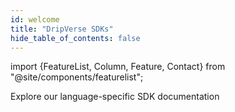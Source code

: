 ```yaml
---
id: welcome
title: "DripVerse SDKs"
hide_table_of_contents: false
---
```


import {FeatureList, Column, Feature, Contact} from "@site/components/featurelist";

Explore our language-specific SDK documentation

<FeatureList>
  <Column title="SDKs">
    <Feature url="/sdk/js/introduction" title="JavaScript SDK" subtitle="BUIDL in JavaScript" image="smartcontract-js.png" />
  </Column>
</FeatureList>

<Contact />
